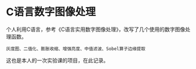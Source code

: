 # C语言数字图像处理

个人利用C语言，参考《C语言实用数字图像处理》，改写了几个使用的数字图像处理函数。

    灰度图、二值化、膨胀收缩、增强亮度、中值滤波、Sobel算子边缘提取

这也是本人的一次实验课的项目，在此记录。
